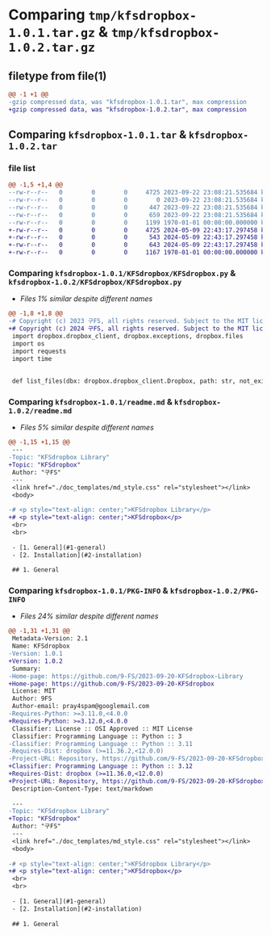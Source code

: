 # Comparing `tmp/kfsdropbox-1.0.1.tar.gz` & `tmp/kfsdropbox-1.0.2.tar.gz`

## filetype from file(1)

```diff
@@ -1 +1 @@
-gzip compressed data, was "kfsdropbox-1.0.1.tar", max compression
+gzip compressed data, was "kfsdropbox-1.0.2.tar", max compression
```

## Comparing `kfsdropbox-1.0.1.tar` & `kfsdropbox-1.0.2.tar`

### file list

```diff
@@ -1,5 +1,4 @@
--rw-r--r--   0        0        0     4725 2023-09-22 23:08:21.535684 kfsdropbox-1.0.1/KFSdropbox/KFSdropbox.py
--rw-r--r--   0        0        0        0 2023-09-22 23:08:21.535684 kfsdropbox-1.0.1/KFSdropbox/__init__.py
--rw-r--r--   0        0        0      447 2023-09-22 23:08:21.535684 kfsdropbox-1.0.1/pyproject.toml
--rw-r--r--   0        0        0      659 2023-09-22 23:08:21.535684 kfsdropbox-1.0.1/readme.md
--rw-r--r--   0        0        0     1199 1970-01-01 00:00:00.000000 kfsdropbox-1.0.1/PKG-INFO
+-rw-r--r--   0        0        0     4725 2024-05-09 22:43:17.297458 kfsdropbox-1.0.2/KFSdropbox/KFSdropbox.py
+-rw-r--r--   0        0        0      543 2024-05-09 22:43:17.297458 kfsdropbox-1.0.2/pyproject.toml
+-rw-r--r--   0        0        0      643 2024-05-09 22:43:17.297458 kfsdropbox-1.0.2/readme.md
+-rw-r--r--   0        0        0     1167 1970-01-01 00:00:00.000000 kfsdropbox-1.0.2/PKG-INFO
```

### Comparing `kfsdropbox-1.0.1/KFSdropbox/KFSdropbox.py` & `kfsdropbox-1.0.2/KFSdropbox/KFSdropbox.py`

 * *Files 1% similar despite different names*

```diff
@@ -1,8 +1,8 @@
-# Copyright (c) 2023 구FS, all rights reserved. Subject to the MIT licence in `licence.md`.
+# Copyright (c) 2024 구FS, all rights reserved. Subject to the MIT licence in `licence.md`.
 import dropbox.dropbox_client, dropbox.exceptions, dropbox.files
 import os
 import requests
 import time
 
 
 def list_files(dbx: dropbox.dropbox_client.Dropbox, path: str, not_exist_ok=True) -> list[str]:
```

### Comparing `kfsdropbox-1.0.1/readme.md` & `kfsdropbox-1.0.2/readme.md`

 * *Files 5% similar despite different names*

```diff
@@ -1,15 +1,15 @@
 ---
-Topic: "KFSdropbox Library"
+Topic: "KFSdropbox"
 Author: "구FS"
 ---
 <link href="./doc_templates/md_style.css" rel="stylesheet"></link>
 <body>
 
-# <p style="text-align: center;">KFSdropbox Library</p>
+# <p style="text-align: center;">KFSdropbox</p>
 <br>
 <br>
 
 - [1. General](#1-general)
 - [2. Installation](#2-installation)
 
 ## 1. General
```

### Comparing `kfsdropbox-1.0.1/PKG-INFO` & `kfsdropbox-1.0.2/PKG-INFO`

 * *Files 24% similar despite different names*

```diff
@@ -1,31 +1,31 @@
 Metadata-Version: 2.1
 Name: KFSdropbox
-Version: 1.0.1
+Version: 1.0.2
 Summary: 
-Home-page: https://github.com/9-FS/2023-09-20-KFSdropbox-Library
+Home-page: https://github.com/9-FS/2023-09-20-KFSdropbox
 License: MIT
 Author: 9FS
 Author-email: pray4spam@googlemail.com
-Requires-Python: >=3.11.0,<4.0.0
+Requires-Python: >=3.12.0,<4.0.0
 Classifier: License :: OSI Approved :: MIT License
 Classifier: Programming Language :: Python :: 3
-Classifier: Programming Language :: Python :: 3.11
-Requires-Dist: dropbox (>=11.36.2,<12.0.0)
-Project-URL: Repository, https://github.com/9-FS/2023-09-20-KFSdropbox-Library
+Classifier: Programming Language :: Python :: 3.12
+Requires-Dist: dropbox (>=11.36.0,<12.0.0)
+Project-URL: Repository, https://github.com/9-FS/2023-09-20-KFSdropbox
 Description-Content-Type: text/markdown
 
 ---
-Topic: "KFSdropbox Library"
+Topic: "KFSdropbox"
 Author: "구FS"
 ---
 <link href="./doc_templates/md_style.css" rel="stylesheet"></link>
 <body>
 
-# <p style="text-align: center;">KFSdropbox Library</p>
+# <p style="text-align: center;">KFSdropbox</p>
 <br>
 <br>
 
 - [1. General](#1-general)
 - [2. Installation](#2-installation)
 
 ## 1. General
```

